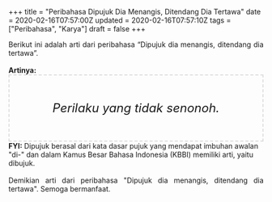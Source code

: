 +++
title = "Peribahasa Dipujuk Dia Menangis, Ditendang Dia Tertawa"
date = 2020-02-16T07:57:00Z
updated = 2020-02-16T07:57:10Z
tags = ["Peribahasa", "Karya"]
draft = false
+++

<div dir="ltr" style="text-align: left;" trbidi="on"><div style="text-align: justify;">Berikut ini adalah arti dari peribahasa “Dipujuk dia menangis, ditendang dia tertawa”.</div><br /><div style="text-align: justify;"><b>Artinya:</b></div><div style="border: 2px dashed #ddd; font-size: 24px; height: auto; margin: 0 auto; padding: 50px; text-align: center; width: auto;"><i>Perilaku yang tidak senonoh.</i></div><b>FYI:</b> Dipujuk berasal dari kata dasar pujuk yang mendapat imbuhan awalan "di-" dan dalam Kamus Besar Bahasa Indonesia (KBBI) memiliki arti, yaitu dibujuk.<br /><br /><div style="text-align: justify;">Demikian arti dari peribahasa "Dipujuk dia menangis, ditendang dia tertawa". Semoga bermanfaat.</div></div>
